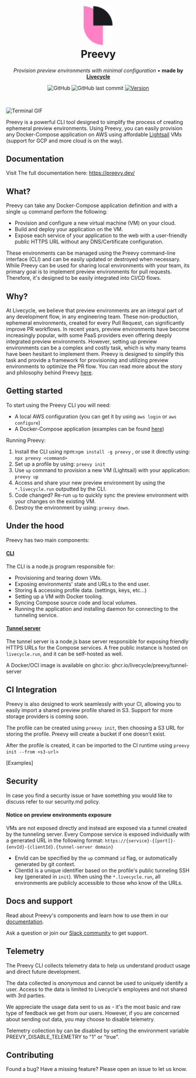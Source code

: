 <h1 align="center">
  <a href="https://preevy.dev" target="_blank" rel="noopener noreferrer">
    <picture>
      <source media="(prefers-color-scheme: dark)" srcset="site/static/img/logo-dark.svg">
      <img width="80" src="site/static/img/logo-light.svg">
    </picture>
  </a>
  <br />
  Preevy
</h1>
<p align="center"> <em>Provision preview environments with minimal configuration</em> <span>&#8226;</span>
 <b>made by <a href="https://livecycle.io/">Livecycle</a></b>
</p>
<div align="center">

![GitHub](https://img.shields.io/github/license/livecycle/preevy) ![GitHub last commit](https://img.shields.io/github/last-commit/livecycle/preevy) [![Version](https://img.shields.io/npm/v/preevy.svg)](https://npmjs.org/package/preevy)

</div>

<br />

![Terminal GIF](./terminal.gif)

Preevy is a powerful CLI tool designed to simplify the process of creating ephemeral preview environments.
Using Preevy, you can easily provision any Docker-Compose application on AWS using affordable [Lightsail](https://aws.amazon.com/free/compute/lightsail) VMs (support for GCP and more cloud is on the way).

## Documentation

Visit The full documentation here: https://preevy.dev/

## What?

Preevy can take any Docker-Compose application definition and with a single `up` command perform the following:

- Provision and configure a new virtual machine (VM) on your cloud.
- Build and deploy your application on the VM.
- Expose each service of your application to the web with a user-friendly public HTTPS URL without any DNS/Certificate configuration.

These environments can be managed using the Preevy command-line interface (CLI) and can be easily updated or destroyed when necessary.
While Preevy can be used for sharing local environments with your team, its primary goal is to implement preview environments for pull requests. Therefore, it's designed to be easily integrated into CI/CD flows.

## Why?

At Livecycle, we believe that preview environments are an integral part of any development flow, in any engineering team.
These non-production, ephemeral environments, created for every Pull Request, can significantly improve PR workflows.
In recent years, preview environments have become increasingly popular, with some PaaS providers even offering deeply integrated preview environments.
However, setting up preview environments can be a complex and costly task, which is why many teams have been hesitant to implement them.
Preevy is designed to simplify this task and provide a framework for provisioning and utilizing preview environments to optimize the PR flow.
You can read more about the story and philosophy behind Preevy [here](https://preevy.dev/intro/motivation).

## Getting started

To start using the Preevy CLI you will need:

- A local AWS configuration (you can get it by using `aws login` or `aws configure`)
- A Docker-Compose application (examples can be found [here](https://github.com/docker/awesome-compose))

Running Preevy:

1. Install the CLI using npm:`npm install -g preevy` , or use it directly using: `npx preevy <command>`
2. Set up a profile by using: `preevy init`
3. Use `up` command to provision a new VM (Lightsail) with your application: `preevy up`
4. Access and share your new preview environment by using the `*.livecycle.run` outputted by the CLI.
5. Code changed? Re-run `up` to quickly sync the preview environment with your changes on the existing VM.
6. Destroy the environment by using: `preevy down`.

## Under the hood

Preevy has two main components:

#### [CLI](packages/cli)

The CLI is a node.js program responsible for:

- Provisioning and tearing down VMs.
- Exposing environments' state and URLs to the end user.
- Storing & accessing profile data. (settings, keys, etc...)
- Setting up a VM with Docker tooling.
- Syncing Compose source code and local volumes.
- Running the application and installing daemon for connecting to the tunneling service.

#### [Tunnel server](packages/tunnel-server)

The tunnel server is a node.js base server responsible for exposing friendly HTTPS URLs for the Compose services.
A free public instance is hosted on `livecycle.run`, and it can be self-hosted as well.

A Docker/OCI image is available on ghcr.io: ghcr.io/livecycle/preevy/tunnel-server

## CI Integration

Preevy is also designed to work seamlessly with your CI, allowing you to easily import a shared preview profile shared in S3. Support for more storage providers is coming soon.

The profile can be created using `preevy init`, then choosing a S3 URL for storing the profile. Preevy will create a bucket if one doesn't exist.

After the profile is created, it can be imported to the CI runtime using `preevy init --from <s3-url>`

[Examples]

## Security

In case you find a security issue or have something you would like to discuss refer to our security.md policy.

#### Notice on preview environments exposure

VMs are not exposed directly and instead are exposed via a tunnel created by the tunneling server.
Every Compose service is exposed individually with a generated URL in the following format:
`https://{service}-{[port]}-{envId}-{clientId}.{tunnel-server domain}`

- EnvId can be specified by the `up` command `id` flag, or automatically generated by git context.
- ClientId is a unique identifier based on the profile's public tunneling SSH key (generated in `init`).
  When using the `*.livecycle.run`, all environments are publicly accessible to those who know of the URLs.

## Docs and support

Read about Preevy's components and learn how to use them in our [documentation](https://preevy.dev/).

Ask a question or join our [Slack community](https://join.slack.com/t/preevyusers/shared_invite/zt-1shi7t2dy-~glGUC5pWCtGrH19bKNXrQ) to get support.

## Telemetry

The Preevy CLI collects telemetry data to help us understand product usage and direct future development.

The data collected is *anonymous* and cannot be used to uniquely identify a user.
Access to the data is limited to Livecycle's employees and not shared with 3rd parties.

We appreciate the usage data sent to us as - it's the most basic and raw type of feedback we get from our users. However, if you are concerned about sending out data, you may choose to disable telemetry.

Telemetry collection by can be disabled by setting the environment variable PREEVY_DISABLE_TELEMETRY to "1" or "true".

## Contributing

Found a bug? Have a missing feature? Please open an issue to let us know.
